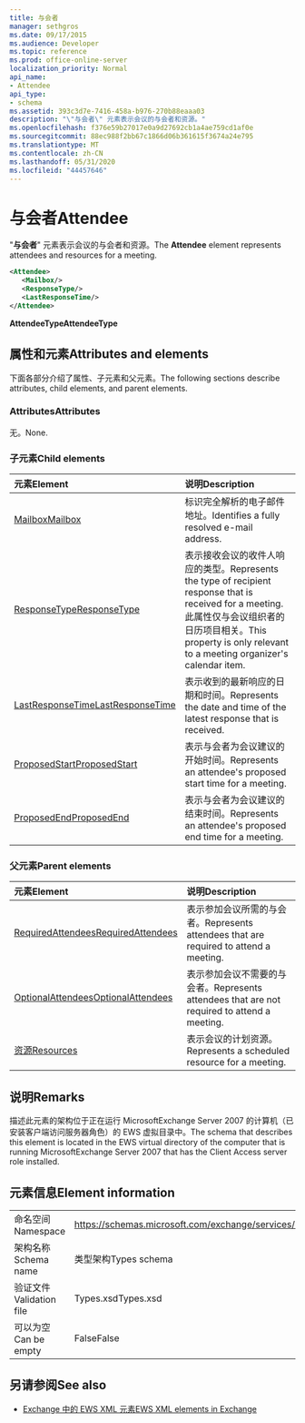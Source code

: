 ```yaml
---
title: 与会者
manager: sethgros
ms.date: 09/17/2015
ms.audience: Developer
ms.topic: reference
ms.prod: office-online-server
localization_priority: Normal
api_name:
- Attendee
api_type:
- schema
ms.assetid: 393c3d7e-7416-458a-b976-270b88eaaa03
description: "\"与会者\" 元素表示会议的与会者和资源。"
ms.openlocfilehash: f376e59b27017e0a9d27692cb1a4ae759cd1af0e
ms.sourcegitcommit: 88ec988f2bb67c1866d06b361615f3674a24e795
ms.translationtype: MT
ms.contentlocale: zh-CN
ms.lasthandoff: 05/31/2020
ms.locfileid: "44457646"
---
```

# <a name="attendee"></a><span data-ttu-id="a3ed5-103">与会者</span><span class="sxs-lookup"><span data-stu-id="a3ed5-103">Attendee</span></span>

<span data-ttu-id="a3ed5-104">"**与会者**" 元素表示会议的与会者和资源。</span><span class="sxs-lookup"><span data-stu-id="a3ed5-104">The **Attendee** element represents attendees and resources for a meeting.</span></span> 
  
```xml
<Attendee>
   <Mailbox/>
   <ResponseType/>
   <LastResponseTime/>
</Attendee>
```

 <span data-ttu-id="a3ed5-105">**AttendeeType**</span><span class="sxs-lookup"><span data-stu-id="a3ed5-105">**AttendeeType**</span></span>
## <a name="attributes-and-elements"></a><span data-ttu-id="a3ed5-106">属性和元素</span><span class="sxs-lookup"><span data-stu-id="a3ed5-106">Attributes and elements</span></span>

<span data-ttu-id="a3ed5-107">下面各部分介绍了属性、子元素和父元素。</span><span class="sxs-lookup"><span data-stu-id="a3ed5-107">The following sections describe attributes, child elements, and parent elements.</span></span>
  
### <a name="attributes"></a><span data-ttu-id="a3ed5-108">Attributes</span><span class="sxs-lookup"><span data-stu-id="a3ed5-108">Attributes</span></span>

<span data-ttu-id="a3ed5-109">无。</span><span class="sxs-lookup"><span data-stu-id="a3ed5-109">None.</span></span>
  
### <a name="child-elements"></a><span data-ttu-id="a3ed5-110">子元素</span><span class="sxs-lookup"><span data-stu-id="a3ed5-110">Child elements</span></span>

|<span data-ttu-id="a3ed5-111">**元素**</span><span class="sxs-lookup"><span data-stu-id="a3ed5-111">**Element**</span></span>|<span data-ttu-id="a3ed5-112">**说明**</span><span class="sxs-lookup"><span data-stu-id="a3ed5-112">**Description**</span></span>|
|:-----|:-----|
|[<span data-ttu-id="a3ed5-113">Mailbox</span><span class="sxs-lookup"><span data-stu-id="a3ed5-113">Mailbox</span></span>](mailbox.md) <br/> |<span data-ttu-id="a3ed5-114">标识完全解析的电子邮件地址。</span><span class="sxs-lookup"><span data-stu-id="a3ed5-114">Identifies a fully resolved e-mail address.</span></span>  <br/> |
|[<span data-ttu-id="a3ed5-115">ResponseType</span><span class="sxs-lookup"><span data-stu-id="a3ed5-115">ResponseType</span></span>](responsetype.md) <br/> |<span data-ttu-id="a3ed5-116">表示接收会议的收件人响应的类型。</span><span class="sxs-lookup"><span data-stu-id="a3ed5-116">Represents the type of recipient response that is received for a meeting.</span></span> <span data-ttu-id="a3ed5-117">此属性仅与会议组织者的日历项目相关。</span><span class="sxs-lookup"><span data-stu-id="a3ed5-117">This property is only relevant to a meeting organizer's calendar item.</span></span>  <br/> |
|[<span data-ttu-id="a3ed5-118">LastResponseTime</span><span class="sxs-lookup"><span data-stu-id="a3ed5-118">LastResponseTime</span></span>](lastresponsetime.md) <br/> |<span data-ttu-id="a3ed5-119">表示收到的最新响应的日期和时间。</span><span class="sxs-lookup"><span data-stu-id="a3ed5-119">Represents the date and time of the latest response that is received.</span></span>  <br/> |
|[<span data-ttu-id="a3ed5-120">ProposedStart</span><span class="sxs-lookup"><span data-stu-id="a3ed5-120">ProposedStart</span></span>](proposedstart-attendeetype.md) <br/> |<span data-ttu-id="a3ed5-121">表示与会者为会议建议的开始时间。</span><span class="sxs-lookup"><span data-stu-id="a3ed5-121">Represents an attendee's proposed start time for a meeting.</span></span> <br/> |
|[<span data-ttu-id="a3ed5-122">ProposedEnd</span><span class="sxs-lookup"><span data-stu-id="a3ed5-122">ProposedEnd</span></span>](proposedend-attendeetype.md) <br/> |<span data-ttu-id="a3ed5-123">表示与会者为会议建议的结束时间。</span><span class="sxs-lookup"><span data-stu-id="a3ed5-123">Represents an attendee's proposed end time for a meeting.</span></span> <br/> |
   
### <a name="parent-elements"></a><span data-ttu-id="a3ed5-124">父元素</span><span class="sxs-lookup"><span data-stu-id="a3ed5-124">Parent elements</span></span>

|<span data-ttu-id="a3ed5-125">**元素**</span><span class="sxs-lookup"><span data-stu-id="a3ed5-125">**Element**</span></span>|<span data-ttu-id="a3ed5-126">**说明**</span><span class="sxs-lookup"><span data-stu-id="a3ed5-126">**Description**</span></span>|
|:-----|:-----|
|[<span data-ttu-id="a3ed5-127">RequiredAttendees</span><span class="sxs-lookup"><span data-stu-id="a3ed5-127">RequiredAttendees</span></span>](requiredattendees.md) <br/> |<span data-ttu-id="a3ed5-128">表示参加会议所需的与会者。</span><span class="sxs-lookup"><span data-stu-id="a3ed5-128">Represents attendees that are required to attend a meeting.</span></span>  <br/> |
|[<span data-ttu-id="a3ed5-129">OptionalAttendees</span><span class="sxs-lookup"><span data-stu-id="a3ed5-129">OptionalAttendees</span></span>](optionalattendees.md) <br/> |<span data-ttu-id="a3ed5-130">表示参加会议不需要的与会者。</span><span class="sxs-lookup"><span data-stu-id="a3ed5-130">Represents attendees that are not required to attend a meeting.</span></span>  <br/> |
|[<span data-ttu-id="a3ed5-131">资源</span><span class="sxs-lookup"><span data-stu-id="a3ed5-131">Resources</span></span>](resources.md) <br/> |<span data-ttu-id="a3ed5-132">表示会议的计划资源。</span><span class="sxs-lookup"><span data-stu-id="a3ed5-132">Represents a scheduled resource for a meeting.</span></span>  <br/> |
   
## <a name="remarks"></a><span data-ttu-id="a3ed5-133">说明</span><span class="sxs-lookup"><span data-stu-id="a3ed5-133">Remarks</span></span>

<span data-ttu-id="a3ed5-134">描述此元素的架构位于正在运行 MicrosoftExchange Server 2007 的计算机（已安装客户端访问服务器角色）的 EWS 虚拟目录中。</span><span class="sxs-lookup"><span data-stu-id="a3ed5-134">The schema that describes this element is located in the EWS virtual directory of the computer that is running MicrosoftExchange Server 2007 that has the Client Access server role installed.</span></span>
  
## <a name="element-information"></a><span data-ttu-id="a3ed5-135">元素信息</span><span class="sxs-lookup"><span data-stu-id="a3ed5-135">Element information</span></span>

|||
|:-----|:-----|
|<span data-ttu-id="a3ed5-136">命名空间</span><span class="sxs-lookup"><span data-stu-id="a3ed5-136">Namespace</span></span>  <br/> |https://schemas.microsoft.com/exchange/services/2006/types  <br/> |
|<span data-ttu-id="a3ed5-137">架构名称</span><span class="sxs-lookup"><span data-stu-id="a3ed5-137">Schema name</span></span>  <br/> |<span data-ttu-id="a3ed5-138">类型架构</span><span class="sxs-lookup"><span data-stu-id="a3ed5-138">Types schema</span></span>  <br/> |
|<span data-ttu-id="a3ed5-139">验证文件</span><span class="sxs-lookup"><span data-stu-id="a3ed5-139">Validation file</span></span>  <br/> |<span data-ttu-id="a3ed5-140">Types.xsd</span><span class="sxs-lookup"><span data-stu-id="a3ed5-140">Types.xsd</span></span>  <br/> |
|<span data-ttu-id="a3ed5-141">可以为空</span><span class="sxs-lookup"><span data-stu-id="a3ed5-141">Can be empty</span></span>  <br/> |<span data-ttu-id="a3ed5-142">False</span><span class="sxs-lookup"><span data-stu-id="a3ed5-142">False</span></span>  <br/> |
   
## <a name="see-also"></a><span data-ttu-id="a3ed5-143">另请参阅</span><span class="sxs-lookup"><span data-stu-id="a3ed5-143">See also</span></span>

- [<span data-ttu-id="a3ed5-144">Exchange 中的 EWS XML 元素</span><span class="sxs-lookup"><span data-stu-id="a3ed5-144">EWS XML elements in Exchange</span></span>](ews-xml-elements-in-exchange.md)

